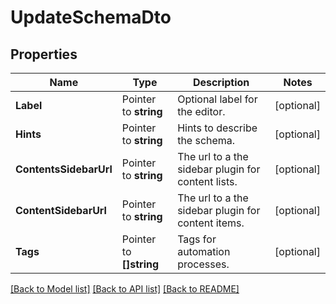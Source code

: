 # UpdateSchemaDto

## Properties

Name | Type | Description | Notes
------------ | ------------- | ------------- | -------------
**Label** | Pointer to **string** | Optional label for the editor. | [optional] 
**Hints** | Pointer to **string** | Hints to describe the schema. | [optional] 
**ContentsSidebarUrl** | Pointer to **string** | The url to a the sidebar plugin for content lists. | [optional] 
**ContentSidebarUrl** | Pointer to **string** | The url to a the sidebar plugin for content items. | [optional] 
**Tags** | Pointer to **[]string** | Tags for automation processes. | [optional] 

[[Back to Model list]](../README.md#documentation-for-models) [[Back to API list]](../README.md#documentation-for-api-endpoints) [[Back to README]](../README.md)


